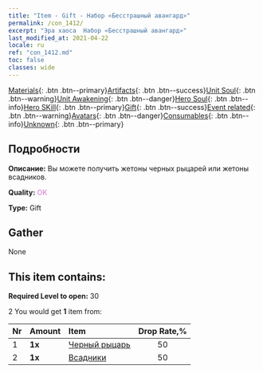 ```yaml
---
title: "Item - Gift - Набор «Бесстрашный авангард»"
permalink: /con_1412/
excerpt: "Эра хаоса  Набор «Бесстрашный авангард»"
last_modified_at: 2021-04-22
locale: ru
ref: "con_1412.md"
toc: false
classes: wide
---
```

 [Materials](/ItemsRU/){: .btn .btn--primary}[Artifacts](/ItemsRU/Artifacts/){: .btn .btn--success}[Unit Soul](/ItemsRU/UnitSoul/){: .btn .btn--warning}[Unit Awakening](/ItemsRU/UnitAwakening/){: .btn .btn--danger}[Hero Soul](/ItemsRU/HeroSoul/){: .btn .btn--info}[Hero SKill](/ItemsRU/HeroSkill/){: .btn .btn--primary}[Gift](/ItemsRU/Gift/){: .btn .btn--success}[Event related](/ItemsRU/Events/){: .btn .btn--warning}[Avatars](/ItemsRU/Avatars/){: .btn .btn--danger}[Consumables](/ItemsRU/Consumables/){: .btn .btn--info}[Unknown](/ItemsRU/Unknown/){: .btn .btn--primary}

## Подробности
 **Описание:** Вы можете получить жетоны черных рыцарей или жетоны всадников.

 **Quality:** <span style="color: #DA70D6">OK</span>

 **Type:** Gift

## Gather

  None

## This item contains:

 **Required Level to open:** 30

 2 You would get **1** item  from:

  | Nr | Amount |     Item    | Drop Rate,% |
  |:---|:-------|:------------|:---------:|
  | 1 |  **1x** | [Черный рыцарь](/ItemsRU/unt_213/) | 50 | 
  | 2 |  **1x** | [Всадники](/ItemsRU/unt_195/) | 50 | 

